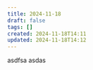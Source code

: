 ```yaml
---
title: 2024-11-18
draft: false
tags: []
created: 2024-11-18T14:11
updated: 2024-11-18T14:12
---
```


 


asdfsa
asdas